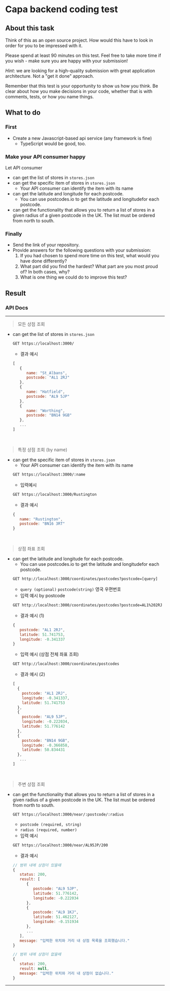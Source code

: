 # Capa backend coding test

## About this task

Think of this as an open source project. How would this have to look in order for you to be impressed with it.

Please spend at least 90 minutes on this test. Feel free to take more time if you wish - make sure you are happy with your submission!

_Hint_: we are looking for a high-quality submission with great application architecture. Not a "get it done" approach.

Remember that this test is your opportunity to show us how you think. Be clear about how you make decisions in your code, whether that is with comments, tests, or how you name things.

## What to do

### First

* Create a new Javascript-based api service (any framework is fine)
  * TypeScript would be good, too.

### Make your API consumer happy

Let API consumer

* can get the list of stores in `stores.json`
* can get the specific item of stores in `stores.json`
  * Your API consumer can identify the item with its name
* can get the latitude and longitude for each postcode.
  * You can use postcodes.io to get the latitude and longitudefor each postcode.
* can get the functionality that allows you to return a list of stores in a given radius of a given postcode in the UK. The list must be ordered from north to south.

### Finally

* Send the link of your repository.
* Provide answers for the following questions with your submission:
  1. If you had chosen to spend more time on this test, what would you have done differently?
  2. What part did you find the hardest? What part are you most proud of? In both cases, why?
  3. What is one thing we could do to improve this test?

## Result

### API Docs

---
> 모든 상점 조회
* can get the list of stores in `stores.json`
  ```markdown
  GET https://localhost:3000/
  ```
  
  - 결과 예시
  ```js
  [
     {
        name: "St_Albans",
        postcode: "AL1 2RJ"
     },
     {
        name: "Hatfield",
        postcode: "AL9 5JP"
     },
     {
        name: "Worthing",
        postcode: "BN14 9GB"
     },
     ...
  ]
  ```
  <br>
> 특정 상점 조회 (by name)
* can get the specific item of stores in `stores.json`
  * Your API consumer can identify the item with its name
  ```markdown
  GET https://localhost:3000/:name
  ```
  - 입력예시
  ```markdown
  GET https://localhost:3000/Rustington
  ```
  - 결과 예시
  ```js
  {
     name: "Rustington",
     postcode: "BN16 3RT"
  }
  ```
  <br>
> 상점 좌표 조회
* can get the latitude and longitude for each postcode.
  * You can use postcodes.io to get the latitude and longitudefor each postcode.
  ```markdown
  GET http://localhost:3000/coordinates/postcodes?postcode=[query]
  ```
  - `query (optional)` `postcode(string)` 영국 우편번호
  - 입력 예시 by postcode 
  ```markdown
  GET http://localhost:3000/coordinates/postcodes?postcode=AL1%202RJ
  ```
  - 결과 예시 (1)
  ```js
  {
     postcode: "AL1 2RJ",
     latitude: 51.741753,
     longitude: -0.341337
  }
  ```
  - 입력 예시 (상점 전체 좌표 조회)
   ```markdown
  GET http://localhost:3000/coordinates/postcodes
  ```
  - 결과 예시 (2)
  ```js
  [
    {
      postcode: "AL1 2RJ",
      longitude: -0.341337,
      latitude: 51.741753
    },
    {
      postcode: "AL9 5JP",
      longitude: -0.222034,
      latitude: 51.776142
    },
    {
      postcode: "BN14 9GB",
      longitude: -0.366858,
      latitude: 50.834431
    },
     ...
  ]
  ```
  <br>
> 주변 상점 조회
* can get the functionality that allows you to return a list of stores in a given radius of a given postcode in the UK. The list must be ordered from north to south.
  ```markdown
  GET https://localhost:3000/near/:postcode/:radius
  ```
  - `postcode (required, string)`
  - `radius (required, number)`
  - 입력 예시
  ```markdown
  GET https://localhost:3000/near/AL95JP/200
  ```
  - 결과 예시
  ```js
  // 범위 내에 상점이 있을때
  {
     status: 200,
     result: [
        {
           postcode: "AL9 5JP",
           latitude: 51.776142,
           longitude: -0.222034
        },
        {
           postcode: "AL9 1KJ",
           latitude: 51.462127,
           longitude: -0.151934
        },
        ...
     ],
     message: "입력한 위치와 거리 내 상점 목록을 조회했습니다."
  }
  
  // 범위 내에 상점이 없을떼
  {
     status: 200,
     result: null,
     message: "입력한 위치와 거리 내 상점이 없습니다."
  }
  ```
---